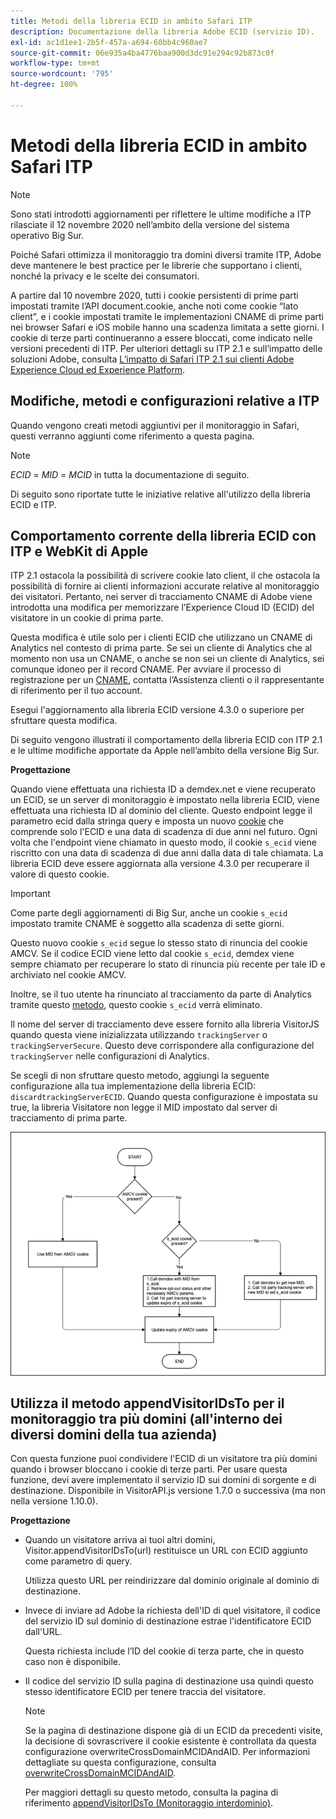 ```yaml
---
title: Metodi della libreria ECID in ambito Safari ITP
description: Documentazione della libreria Adobe ECID (servizio ID).
exl-id: ac1d1ee1-2b5f-457a-a694-60bb4c960ae7
source-git-commit: 06e935a4ba4776baa900d3dc91e294c92b873c0f
workflow-type: tm+mt
source-wordcount: '795'
ht-degree: 100%

---
```


# Metodi della libreria ECID in ambito Safari ITP

>[!NOTE]
>
>Sono stati introdotti aggiornamenti per riflettere le ultime modifiche a ITP rilasciate il 12 novembre 2020 nell’ambito della versione del sistema operativo Big Sur.

Poiché Safari ottimizza il monitoraggio tra domini diversi tramite ITP, Adobe deve mantenere le best practice per le librerie che supportano i clienti, nonché la privacy e le scelte dei consumatori.

A partire dal 10 novembre 2020, tutti i cookie persistenti di prime parti impostati tramite l’API document.cookie, anche noti come cookie “lato client”, e i cookie impostati tramite le implementazioni CNAME di prime parti nei browser Safari e iOS mobile hanno una scadenza limitata a sette giorni. I cookie di terze parti continueranno a essere bloccati, come indicato nelle versioni precedenti di ITP. Per ulteriori dettagli su ITP 2.1 e sull’impatto delle soluzioni Adobe, consulta [L’impatto di Safari ITP 2.1 sui clienti Adobe Experience Cloud ed Experience Platform](https://medium.com/adobetech/safari-itp-2-1-impact-on-adobe-experience-cloud-customers-9439cecb55ac).

## Modifiche, metodi e configurazioni relative a ITP

Quando vengono creati metodi aggiuntivi per il monitoraggio in Safari, questi verranno aggiunti come riferimento a questa pagina.

>[!NOTE]
>
>*ECID* = *MID* = *MCID* in tutta la documentazione di seguito.

Di seguito sono riportate tutte le iniziative relative all&#39;utilizzo della libreria ECID e ITP.

## Comportamento corrente della libreria ECID con ITP e WebKit di Apple

ITP 2.1 ostacola la possibilità di scrivere cookie lato client, il che ostacola la possibilità di fornire ai clienti informazioni accurate relative al monitoraggio dei visitatori. Pertanto, nei server di tracciamento CNAME di Adobe viene introdotta una modifica per memorizzare l’Experience Cloud ID (ECID) del visitatore in un cookie di prima parte.

Questa modifica è utile solo per i clienti ECID che utilizzano un CNAME di Analytics nel contesto di prima parte. Se sei un cliente di Analytics che al momento non usa un CNAME, o anche se non sei un cliente di Analytics, sei comunque idoneo per il record CNAME. Per avviare il processo di registrazione per un [CNAME](https://docs.adobe.com/content/help/it-IT/core-services/interface/ec-cookies/cookies-first-party.html), contatta l’Assistenza clienti o il rappresentante di riferimento per il tuo account.

Esegui l&#39;aggiornamento alla libreria ECID versione 4.3.0 o superiore per sfruttare questa modifica.

Di seguito vengono illustrati il comportamento della libreria ECID con ITP 2.1 e le ultime modifiche apportate da Apple nell’ambito della versione Big Sur.

**Progettazione**

Quando viene effettuata una richiesta ID a demdex.net e viene recuperato un ECID, se un server di monitoraggio è impostato nella libreria ECID, viene effettuata una richiesta ID al dominio del cliente. Questo endpoint legge il parametro ecid dalla stringa query e imposta un nuovo [cookie](/help/introduction/cookies.md) che comprende solo l&#39;ECID e una data di scadenza di due anni nel futuro. Ogni volta che l&#39;endpoint viene chiamato in questo modo, il cookie `s_ecid` viene riscritto con una data di scadenza di due anni dalla data di tale chiamata. La libreria ECID deve essere aggiornata alla versione 4.3.0 per recuperare il valore di questo cookie.

>[!IMPORTANT]
>
>Come parte degli aggiornamenti di Big Sur, anche un cookie `s_ecid` impostato tramite CNAME è soggetto alla scadenza di sette giorni.

Questo nuovo cookie `s_ecid` segue lo stesso stato di rinuncia del cookie AMCV. Se il codice ECID viene letto dal cookie `s_ecid`, demdex viene sempre chiamato per recuperare lo stato di rinuncia più recente per tale ID e archiviato nel cookie AMCV.

Inoltre, se il tuo utente ha rinunciato al tracciamento da parte di Analytics tramite questo [metodo](https://docs.adobe.com/content/help/it-IT/analytics/implementation/js/opt-out.html), questo cookie `s_ecid` verrà eliminato.

Il nome del server di tracciamento deve essere fornito alla libreria VisitorJS quando questa viene inizializzata utilizzando `trackingServer` o `trackingServerSecure`. Questo deve corrispondere alla configurazione del `trackingServer` nelle configurazioni di Analytics.

Se scegli di non sfruttare questo metodo, aggiungi la seguente configurazione alla tua implementazione della libreria ECID: `discardtrackingServerECID`. Quando questa configurazione è impostata su true, la libreria Visitatore non legge il MID impostato dal server di tracciamento di prima parte.

![](assets/itp-proposal-v1.png)

## Utilizza il metodo appendVisitorIDsTo per il monitoraggio tra più domini (all&#39;interno dei diversi domini della tua azienda)

Con questa funzione puoi condividere l&#39;ECID di un visitatore tra più domini quando i browser bloccano i cookie di terze parti. Per usare questa funzione, devi avere implementato il servizio ID sui domini di sorgente e di destinazione. Disponibile in VisitorAPI.js versione 1.7.0 o successiva (ma non nella versione 1.10.0).

**Progettazione**

* Quando un visitatore arriva ai tuoi altri domini, Visitor.appendVisitorIDsTo(url) restituisce un URL con ECID aggiunto come parametro di query.

   Utilizza questo URL per reindirizzare dal dominio originale al dominio di destinazione.

* Invece di inviare ad Adobe la richiesta dell&#39;ID di quel visitatore, il codice del servizio ID sul dominio di destinazione estrae l&#39;identificatore ECID dall&#39;URL.

   Questa richiesta include l’ID del cookie di terza parte, che in questo caso non è disponibile.

* Il codice del servizio ID sulla pagina di destinazione usa quindi questo stesso identificatore ECID per tenere traccia del visitatore.

   >[!NOTE]
   >Se la pagina di destinazione dispone già di un ECID da precedenti visite, la decisione di sovrascrivere il cookie esistente è controllata da questa configurazione overwriteCrossDomainMCIDAndAID. Per informazioni dettagliate su questa configurazione, consulta [overwriteCrossDomainMCIDAndAID](/help/library/function-vars/overwrite-visitor-id.md).
   >
   >Per maggiori dettagli su questo metodo, consulta la pagina di riferimento [appendVisitorIDsTo (Monitoraggio interdominio)](/help/library/get-set/appendvisitorid.md).
